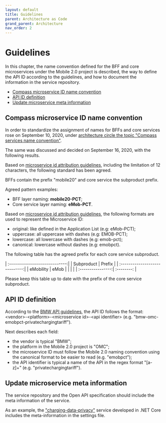 ```yaml
---
layout: default
title: Guidelines
parent: Architecture as Code
grand_parent: Architecture
nav_order: 2
---
```


# Guidelines
In this chapter, the name convention defined for the BFF and core microservices under the Mobile 2.0 project is described, the way to define the API ID according to the guidelines, and how to document the information in the service repository.

* [Compass microservice ID name convention](#compass-microservice-id-name-convention)
* [API ID definition](#api-id-definition)
* [Update microservice meta information](#update-microservice-meta-information)

## Compass microservice ID name convention
In order to standardize the assignment of names for BFFs and core services rose on September 10, 2020, under [architecture circle the topic "Compass services name convention"](https://atc.bmwgroup.net/confluence/display/NWAP/Architecture+work+group).

The same was discussed and decided on September 16, 2020, with the following results.

Based on [microservice id attribution guidelines](https://atc.bmwgroup.net/confluence/display/CDARCH/AG+001+-+Microservice+IDs), including the limitation of 12 characters, the following standard has been agreed.

BFFs contain the prefix "mobile20" and core service the subproduct prefix.

Agreed pattern examples:
- BFF layer naming: **mobile20-PCT**;
- Core service layer naming: **eMob-PCT**.

Based on [microservice id attribution guidelines](https://atc.bmwgroup.net/confluence/display/CDARCH/AG+001+-+Microservice+IDs), the following formats are used to represent the Microservice ID:
- original: like defined in the Application List (e.g: eMob-PCT);
- uppercase: all uppercase with dashes (e.g: EMOB-PCT);
- lowercase: all lowercase with dashes (e.g: emob-pct);
- canonical: lowercase without dashes (e.g: emobpct).

The following table has the agreed prefix for each core service subproduct. 

| :-----------------------------:|
| Subproduct	| Prefix    |
| :-----------------------------:|
| eMobility	| eMob |
| 	|   |
| :----------------:| :--------: |


Please keep this table up to date with the prefix of the core service subproduct.

## API ID definition
According to the [BMW API guidelines](https://developer.bmw.com/connected-vehicle/develop/guides-and-tutorials/api-guides/#must-de-x-contain-bmw-api-meta-information), the API ID follows the format: &lt;vendor&gt;-&lt;platform&gt;-&lt;microservice id&gt;-&lt;api identifier&gt; (e.g. "bmw-omc-emobpct-privatechargingtariff").

Next describes each field:
- the vendor is typical "BMW";
- the platform in the Mobile 2.0 project is "OMC";
- the microservice ID must follow the Mobile 2.0 naming convention using the canonical format to be easier to read (e.g. "emobpct");
- the API identifier is typical a name of the API in the regex format "[a-z]+" (e.g. "privatechargingtariff").

## Update microservice meta information
The service repository and the Open API specification should include the meta information of the service.

As an example, the ["charging-data-privacy"](https://code.connected.bmw/emobility/charging-data-privacy/blob/master/src/1-Application/ChargingDataPrivacy.Application.WebApi/appsettings.json) service developed in .NET Core includes the meta-information in the settings file.